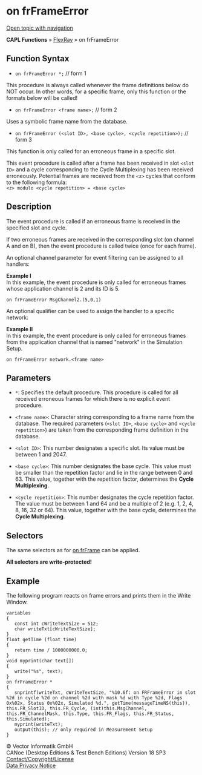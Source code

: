 # on frFrameError

[Open topic with navigation](../../../../../CANoeDEFamily.htm#Topics/CAPLFunctions/FlexRay/EventProcedures/CAPLfunctionOnFRFrameError.md)

**CAPL Functions** » [FlexRay](../CAPLfunctionsFlexrayOverview.md) » on frFrameError

## Function Syntax

- `on frFrameError *;` // form 1

This procedure is always called whenever the frame definitions below do NOT occur. In other words, for a specific frame, only this function or the formats below will be called!

- `on frFrameError <frame name>;` // form 2

Uses a symbolic frame name from the database.

- `on frFrameError (<slot ID>, <base cycle>, <cycle repetition>);` // form 3

This function is only called for an erroneous frame in a specific slot.

This event procedure is called after a frame has been received in slot `<slot ID>` and a cycle corresponding to the Cycle Multiplexing has been received erroneously. Potential frames are received from the `<z>` cycles that conform to the following formula:  
`<z> modulo <cycle repetition> = <base cycle>`

## Description

The event procedure is called if an erroneous frame is received in the specified slot and cycle.

If two erroneous frames are received in the corresponding slot (on channel A and on B), then the event procedure is called twice (once for each frame).

An optional channel parameter for event filtering can be assigned to all handlers:

**Example I**  
In this example, the event procedure is only called for erroneous frames whose application channel is 2 and its ID is 5.

`on frFrameError MsgChannel2.(5,0,1)`

An optional qualifier can be used to assign the handler to a specific network:

**Example II**  
In this example, the event procedure is only called for erroneous frames from the application channel that is named "network" in the Simulation Setup.

`on frFrameError network.<frame name>`

## Parameters

- `*`: Specifies the default procedure. This procedure is called for all received erroneous frames for which there is no explicit event procedure.

- `<frame name>`: Character string corresponding to a frame name from the database. The required parameters (`<slot ID>`, `<base cycle>` and `<cycle repetition>`) are taken from the corresponding frame definition in the database.

- `<slot ID>`: This number designates a specific slot. Its value must be between 1 and 2047.

- `<base cycle>`: This number designates the base cycle. This value must be smaller than the repetition factor and lie in the range between 0 and 63. This value, together with the repetition factor, determines the **Cycle Multiplexing**.

- `<cycle repetition>`: This number designates the cycle repetition factor. The value must be between 1 and 64 and be a multiple of 2 (e.g. 1, 2, 4, 8, 16, 32 or 64). This value, together with the base cycle, determines the **Cycle Multiplexing**.

## Selectors

The same selectors as for [on frFrame](CAPLfunctionOnFRFrame.md) can be applied.

**All selectors are write-protected!**

## Example

The following program reacts on frame errors and prints them in the Write Window.

```plaintext
variables
{
   const int cWriteTextSize = 512;
   char writeTxt[cWriteTextSize];
}
float getTime (float time)
{
   return time / 1000000000.0;
}
void myprint(char text[])
{
   write("%s", text);
}
on frFrameError *
{
   snprintf(writeTxt, cWriteTextSize, "%10.6f: on FRFrameError in slot %2d in cycle %2d on channel %2d with mask %d with Type %2d, Flags 0x%02x, Status 0x%02x, Simulated %d.", getTime(messageTimeNS(this)), this.FR_SlotID, this.FR_Cycle, (int)this.MsgChannel, this.FR_ChannelMask, this.Type, this.FR_Flags, this.FR_Status, this.Simulated);
   myprint(writeTxt);
   output(this); // only required in Measurement Setup
}
```

© Vector Informatik GmbH  
CANoe (Desktop Editions & Test Bench Editions) Version 18 SP3  
[Contact/Copyright/License](../../../Shared/ContactCopyrightLicense.md)  
[Data Privacy Notice](https://www.vector.com/int/en/company/get-info/privacy-policy/)